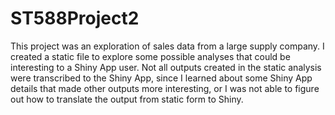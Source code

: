 # ST588Project2
This project was an exploration of sales data from a large supply company.  I created a static file to explore some possible analyses that could be interesting to a Shiny App user.  Not all outputs created in the static analysis were transcribed to the Shiny App, since I learned about some Shiny App details that made other outputs more interesting, or I was not able to figure out how to translate the output from static form to Shiny.  
